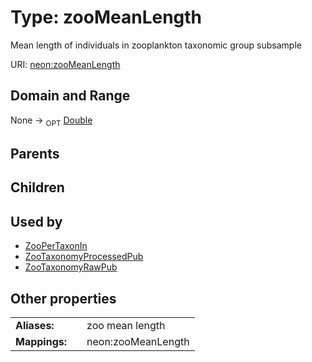 
# Type: zooMeanLength


Mean length of individuals in zooplankton taxonomic group subsample

URI: [neon:zooMeanLength](https://data.neonscience.org/zooMeanLength)


## Domain and Range

None ->  <sub>OPT</sub> [Double](types/Double.md)

## Parents


## Children


## Used by

 * [ZooPerTaxonIn](ZooPerTaxonIn.md)
 * [ZooTaxonomyProcessedPub](ZooTaxonomyProcessedPub.md)
 * [ZooTaxonomyRawPub](ZooTaxonomyRawPub.md)

## Other properties

|  |  |  |
| --- | --- | --- |
| **Aliases:** | | zoo mean length |
| **Mappings:** | | neon:zooMeanLength |

